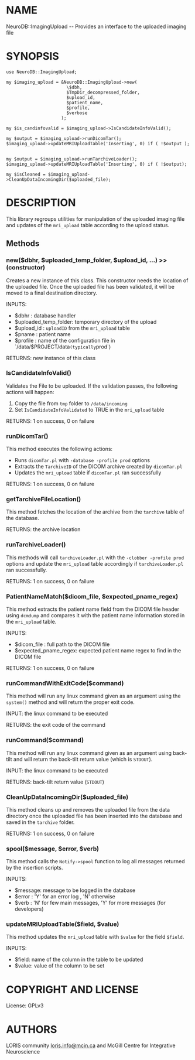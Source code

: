 # NAME

NeuroDB::ImagingUpload -- Provides an interface to the uploaded imaging file

# SYNOPSIS

    use NeuroDB::ImagingUpload;

    my $imaging_upload = &NeuroDB::ImagingUpload->new(
                           \$dbh,
                           $TmpDir_decompressed_folder,
                           $upload_id,
                           $patient_name,
                           $profile,
                           $verbose
                         );

    my $is_candinfovalid = $imaging_upload->IsCandidateInfoValid();

    my $output = $imaging_upload->runDicomTar();
    $imaging_upload->updateMRIUploadTable('Inserting', 0) if ( !$output );


    my $output = $imaging_upload->runTarchiveLoader();
    $imaging_upload->updateMRIUploadTable('Inserting', 0) if ( !$output);

    my $isCleaned = $imaging_upload->CleanUpDataIncomingDir($uploaded_file);

# DESCRIPTION

This library regroups utilities for manipulation of the uploaded imaging file
and updates of the `mri_upload` table according to the upload status.

## Methods

### new($dbhr, $uploaded\_temp\_folder, $upload\_id, ...) >> (constructor)

Creates a new instance of this class. This constructor needs the location of
the uploaded file. Once the uploaded file has been validated, it will be
moved to a final destination directory.

INPUTS:
  - $dbhr                : database handler
  - $uploaded\_temp\_folder: temporary directory of the upload
  - $upload\_id           : `uploadID` from the `mri_upload` table
  - $pname               : patient name
  - $profile             : name of the configuration file in
                            `/data/$PROJECT/data` (typically `prod`)

RETURNS: new instance of this class

### IsCandidateInfoValid()

Validates the File to be uploaded. If the validation passes, the following
actions will happen:
  1) Copy the file from `tmp` folder to `/data/incoming`
  2) Set `IsCandidateInfoValidated` to TRUE in the `mri_upload` table

RETURNS: 1 on success, 0 on failure

### runDicomTar()

This method executes the following actions:
 - Runs `dicomTar.pl` with `-database -profile prod` options
 - Extracts the `TarchiveID` of the DICOM archive created by `dicomTar.pl`
 - Updates the `mri_upload` table if `dicomTar.pl` ran successfully

RETURNS: 1 on success, 0 on failure

### getTarchiveFileLocation()

This method fetches the location of the archive from the `tarchive` table of
the database.

RETURNS: the archive location

### runTarchiveLoader()

This methods will call `tarchiveLoader.pl` with the `-clobber -profile prod`
options and update the `mri_upload` table accordingly if `tarchiveLoader.pl` ran
successfully.

RETURNS: 1 on success, 0 on failure

### PatientNameMatch($dicom\_file, $expected\_pname\_regex)

This method extracts the patient name field from the DICOM file header using
`dcmdump` and compares it with the patient name information stored in the
`mri_upload` table.

INPUTS:
  - $dicom\_file          : full path to the DICOM file
  - $expected\_pname\_regex: expected patient name regex to find in the DICOM file

RETURNS: 1 on success, 0 on failure

### runCommandWithExitCode($command)

This method will run any linux command given as an argument using the
`system()` method and will return the proper exit code.

INPUT: the linux command to be executed

RETURNS: the exit code of the command

### runCommand($command)

This method will run any linux command given as an argument using back-tilt
and will return the back-tilt return value (which is `STDOUT`).

INPUT: the linux command to be executed

RETURNS: back-tilt return value (`STDOUT`)

### CleanUpDataIncomingDir($uploaded\_file)

This method cleans up and removes the uploaded file from the data directory
once the uploaded file has been inserted into the database and saved in the
`tarchive` folder.

RETURNS: 1 on success, 0 on failure

### spool($message, $error, $verb)

This method calls the `Notify->spool` function to log all messages
returned by the insertion scripts.

INPUTS:
 - $message: message to be logged in the database
 - $error  : 'Y' for an error log ,
             'N' otherwise
 - $verb   : 'N' for few main messages,
             'Y' for more messages (for developers)

### updateMRIUploadTable($field, $value)

This method updates the `mri_upload` table with `$value` for the field
`$field`.

INPUTS:
 - $field: name of the column in the table to be updated
 - $value: value of the column to be set

# COPYRIGHT AND LICENSE

License: GPLv3

# AUTHORS

LORIS community <loris.info@mcin.ca> and McGill Centre for Integrative Neuroscience
